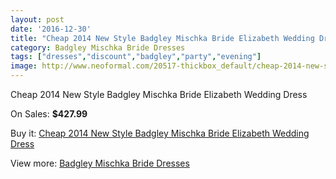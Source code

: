 ```yaml
---
layout: post
date: '2016-12-30'
title: "Cheap 2014 New Style Badgley Mischka Bride Elizabeth Wedding Dress"
category: Badgley Mischka Bride Dresses
tags: ["dresses","discount","badgley","party","evening"]
image: http://www.neoformal.com/20517-thickbox_default/cheap-2014-new-style-badgley-mischka-bride-elizabeth-wedding-dress.jpg
---
```

Cheap 2014 New Style Badgley Mischka Bride Elizabeth Wedding Dress

On Sales: **$427.99**
<a href="https://www.neoformal.com/en/badgley-mischka-bride-dresses-2014/6557-cheap-2014-new-style-badgley-mischka-bride-elizabeth-wedding-dress.html"><amp-img layout="responsive" width="600" height="600" src="//www.neoformal.com/20517-thickbox_default/cheap-2014-new-style-badgley-mischka-bride-elizabeth-wedding-dress.jpg" alt="Cheap 2014 New Style Badgley Mischka Bride Elizabeth Wedding Dress 0" /></a>
<a href="https://www.neoformal.com/en/badgley-mischka-bride-dresses-2014/6557-cheap-2014-new-style-badgley-mischka-bride-elizabeth-wedding-dress.html"><amp-img layout="responsive" width="600" height="600" src="//www.neoformal.com/20521-thickbox_default/cheap-2014-new-style-badgley-mischka-bride-elizabeth-wedding-dress.jpg" alt="Cheap 2014 New Style Badgley Mischka Bride Elizabeth Wedding Dress 1" /></a>
<a href="https://www.neoformal.com/en/badgley-mischka-bride-dresses-2014/6557-cheap-2014-new-style-badgley-mischka-bride-elizabeth-wedding-dress.html"><amp-img layout="responsive" width="600" height="600" src="//www.neoformal.com/20520-thickbox_default/cheap-2014-new-style-badgley-mischka-bride-elizabeth-wedding-dress.jpg" alt="Cheap 2014 New Style Badgley Mischka Bride Elizabeth Wedding Dress 2" /></a>
<a href="https://www.neoformal.com/en/badgley-mischka-bride-dresses-2014/6557-cheap-2014-new-style-badgley-mischka-bride-elizabeth-wedding-dress.html"><amp-img layout="responsive" width="600" height="600" src="//www.neoformal.com/20519-thickbox_default/cheap-2014-new-style-badgley-mischka-bride-elizabeth-wedding-dress.jpg" alt="Cheap 2014 New Style Badgley Mischka Bride Elizabeth Wedding Dress 3" /></a>
<a href="https://www.neoformal.com/en/badgley-mischka-bride-dresses-2014/6557-cheap-2014-new-style-badgley-mischka-bride-elizabeth-wedding-dress.html"><amp-img layout="responsive" width="600" height="600" src="//www.neoformal.com/20518-thickbox_default/cheap-2014-new-style-badgley-mischka-bride-elizabeth-wedding-dress.jpg" alt="Cheap 2014 New Style Badgley Mischka Bride Elizabeth Wedding Dress 4" /></a>

Buy it: [Cheap 2014 New Style Badgley Mischka Bride Elizabeth Wedding Dress](https://www.neoformal.com/en/badgley-mischka-bride-dresses-2014/6557-cheap-2014-new-style-badgley-mischka-bride-elizabeth-wedding-dress.html "Cheap 2014 New Style Badgley Mischka Bride Elizabeth Wedding Dress")

View more: [Badgley Mischka Bride Dresses](https://www.neoformal.com/en/90-badgley-mischka-bride-dresses-2014 "Badgley Mischka Bride Dresses")